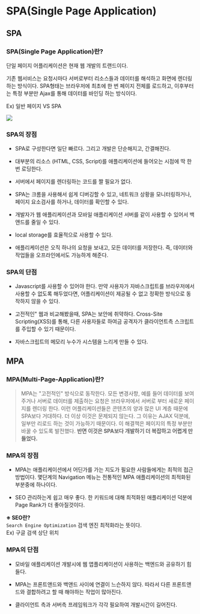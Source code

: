 # SPA(Single Page Application)

## SPA

### SPA(Single Page Application)란?

단일 페이지 어플리케이션은 현재 웹 개발의 트랜드이다.

기존 웹서비스는 요청시마다 서버로부터 리소스들과 데이터를 해석하고 화면에 렌더링하는 방식이다. SPA형태는 브라우저에 최초에 한 번 페이지 전체를 로드하고, 이후부터는 특정 부분만 Ajax를 통해 데이터를 바인딩 하는 방식이다.

Ex) 일반 페이지 VS SPA

![](https://linked2ev.github.io/assets/img/devlog/201808/2018-08-01-SPA-step1.png)

### SPA의 장점

- SPA로 구성한다면 일단 빠르다. 그리고 개발은 단순해지고, 간결해진다.

- 대부분의 리소스 (HTML, CSS, Script)를 애플리케이션에 들어오는 시점에 딱 한번 로딩한다.

- 서버에서 페이지를 렌더링하는 코드를 짤 필요가 없다.

- SPA는 크롬을 사용해서 쉽게 디버깅할 수 있고, 네트워크 상황을 모니터링하거나, 페이지 요소검사를 하거나, 데이터를 확인할 수 있다.

- 개발자가 웹 애플리케이션과 모바일 애플리케이션 서버를 같이 사용할 수 있어서 백앤드를 줄일 수 있다.

- local storage를 효율적으로 사용할 수 있다.

- 애플리케이션은 오직 하나의 요청을 보내고, 모든 데이터를 저장한다. 즉, 데이터와 작업들을 오프라인에서도 가능하게 해준다.

### SPA의 단점

- Javascript를 사용할 수 있어야 한다. 만약 사용자가 자바스크립트를 브라우저에서 사용할 수 없도록 해두었다면, 어플리케이션이 제공될 수 없고 정확한 방식으로 동작하지 않을 수 있다. 

- 고전적인" 웹과 비교해봤을때, SPA는 보안에 취약하다. Cross-Site Scripting(XSS)를 통해, 다른 사용자들로 하여금 공격자가 클라이언트측 스크립트를 주입할 수 있기 때문이다.

- 자바스크립트의 메모리 누수가 시스템을 느리게 만들 수 있다.

## MPA

### MPA(Multi-Page-Application)란?

> MPA는 "고전적인" 방식으로 동작한다. 모든 변경사항, 예를 들어 데이터를 보여주거나 서버로 데이터를 제출하는 요청은 브라우저에서 서버로 부터 새로운 페이지를 렌더링 한다. 이런 어플리케이션들은 콘텐츠의 양과 많은 UI 계층 때문에 SPA보다 거대하다. 더 이상 이것은 문제되지 않는다. 그 이유는 AJAX 덕분에, 일부만 리로드 하는 것이 가능하기 때문이다. 이 해결책은 페이지의 특정 부분만 바꿀 수 있도록 발전했다. **반면 이것은 SPA보다 개발하기 더 복잡하고 어렵게 만들었다.** 

### MPA의 장점

- MPA는 애플리케이션에서 어딘가를 가는 지도가 필요한 사람들에게는 최적의 접근방법이다. 몇단계의 Navigation 메뉴는 전통적인 MPA 애플리케이션의 최적화된 부분중에 하나이다.

- SEO 관리하는게 쉽고 매우 좋다. 한 키워드에 대해 최적화된 애플리케이션 덕분에 Page Rank가 더 좋아질것이다.

**※ SEO란?**  
`Search Engine Optimization` 검색 엔진 최적화라는 뜻이다.  
Ex) 구글 검색 상단 위치

### MPA의 단점

- 모바일 애플리케이션 개발시에 웹 앱플리케이션이 사용하는 백엔드와 공유하기 힘들다.

- MPA는 프론트앤드와 백앤드 사이에 연결이 느슨하지 않다. 따라서 다른 프론트앤드와 결합하려고 할 때 해야하는 작업이 많아진다.

- 클라이언트 측과 서버측 프레임워크가 각각 필요하여 개발시간이 길어진다.